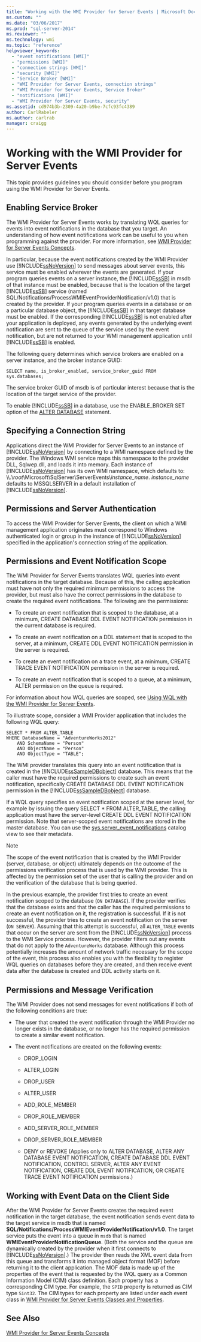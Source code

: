 ```yaml
---
title: "Working with the WMI Provider for Server Events | Microsoft Docs"
ms.custom: ""
ms.date: "03/06/2017"
ms.prod: "sql-server-2014"
ms.reviewer: ""
ms.technology: wmi
ms.topic: "reference"
helpviewer_keywords: 
  - "event notifications [WMI]"
  - "permissions [WMI]"
  - "connection strings [WMI]"
  - "security [WMI]"
  - "Service Broker [WMI]"
  - "WMI Provider for Server Events, connection strings"
  - "WMI Provider for Server Events, Service Broker"
  - "notifications [WMI]"
  - "WMI Provider for Server Events, security"
ms.assetid: cd974b3b-2309-4a20-b9be-7cfc93fc4389
author: CarlRabeler
ms.author: carlrab
manager: craigg
---
```

# Working with the WMI Provider for Server Events
  This topic provides guidelines you should consider before you program using the WMI Provider for Server Events.  
  
## Enabling Service Broker  
 The WMI Provider for Server Events works by translating WQL queries for events into event notifications in the database that you target. An understanding of how event notifications work can be useful to you when programming against the provider. For more information, see [WMI Provider for Server Events Concepts](https://technet.microsoft.com/library/ms180560.aspx).  
  
 In particular, because the event notifications created by the WMI Provider use [!INCLUDE[ssNoVersion](../../includes/ssnoversion-md.md)] to send messages about server events, this service must be enabled wherever the events are generated. If your program queries events on a server instance, the [!INCLUDE[ssSB](../../includes/sssb-md.md)] in msdb of that instance must be enabled, because that is the location of the target [!INCLUDE[ssSB](../../includes/sssb-md.md)] service (named SQL/Notifications/ProcessWMIEventProviderNotification/v1.0) that is created by the provider. If your program queries events in a database or on a particular database object, the [!INCLUDE[ssSB](../../includes/sssb-md.md)] in that target database must be enabled. If the corresponding [!INCLUDE[ssSB](../../includes/sssb-md.md)] is not enabled after your application is deployed, any events generated by the underlying event notification are sent to the queue of the service used by the event notification, but are not returned to your WMI management application until [!INCLUDE[ssSB](../../includes/sssb-md.md)] is enabled.  
  
 The following query determines which service brokers are enabled on a server instance, and the broker instance GUID:  
  
```  
SELECT name, is_broker_enabled, service_broker_guid FROM sys.databases;  
```  
  
 The service broker GUID of msdb is of particular interest because that is the location of the target service of the provider.  
  
 To enable [!INCLUDE[ssSB](../../includes/sssb-md.md)] in a database, use the ENABLE_BROKER SET option of the [ALTER DATABASE](/sql/t-sql/statements/alter-database-transact-sql) statement.  
  
## Specifying a Connection String  
 Applications direct the WMI Provider for Server Events to an instance of [!INCLUDE[ssNoVersion](../../includes/ssnoversion-md.md)] by connecting to a WMI namespace defined by the provider. The Windows WMI service maps this namespace to the provider DLL, Sqlwep.dll, and loads it into memory. Each instance of [!INCLUDE[ssNoVersion](../../includes/ssnoversion-md.md)] has its own WMI namespace, which defaults to: \\\\.\\*root*\Microsoft\SqlServer\ServerEvents\\*instance_name*. *instance_name* defaults to MSSQLSERVER in a default installation of [!INCLUDE[ssNoVersion](../../includes/ssnoversion-md.md)].  
  
## Permissions and Server Authentication  
 To access the WMI Provider for Server Events, the client on which a WMI management application originates must correspond to Windows authenticated login or group in the instance of [!INCLUDE[ssNoVersion](../../includes/ssnoversion-md.md)] specified in the application's connection string of the application.  
  
## Permissions and Event Notification Scope  
 The WMI Provider for Server Events translates WQL queries into event notifications in the target database. Because of this, the calling application must have not only the required minimum permissions to access the provider, but must also have the correct permissions in the database to create the required event notifications. The following are the permissions:  
  
-   To create an event notification that is scoped to the database, at a minimum, CREATE DATABASE DDL EVENT NOTIFICATION permission in the current database is required.  
  
-   To create an event notification on a DDL statement that is scoped to the server, at a minimum, CREATE DDL EVENT NOTIFICATION permission in the server is required.  
  
-   To create an event notification on a trace event, at a minimum, CREATE TRACE EVENT NOTIFICATION permission in the server is required.  
  
-   To create an event notification that is scoped to a queue, at a minimum, ALTER permission on the queue is required.  
  
 For information about how WQL queries are scoped, see [Using WQL with the WMI Provider for Server Events](https://technet.microsoft.com/library/ms180524\(v=sql.105\).aspx).  
  
 To illustrate scope, consider a WMI Provider application that includes the following WQL query:  
  
```  
SELECT * FROM ALTER_TABLE  
WHERE DatabaseName = "AdventureWorks2012"   
    AND SchemaName = "Person"  
    AND ObjectName = "Person"  
    AND ObjectType = "TABLE";  
```  
  
 The WMI provider translates this query into an event notification that is created in the [!INCLUDE[ssSampleDBobject](../../includes/sssampledbobject-md.md)] database. This means that the caller must have the required permissions to create such an event notification, specifically CREATE DATABASE DDL EVENT NOTIFICATION permission in the [!INCLUDE[ssSampleDBobject](../../includes/sssampledbobject-md.md)] database.  
  
 If a WQL query specifies an event notification scoped at the server level, for example by issuing the query SELECT * FROM ALTER_TABLE, the calling application must have the server-level CREATE DDL EVENT NOTIFICATION permission. Note that server-scoped event notifications are stored in the master database. You can use the [sys.server_event_notifications](/sql/relational-databases/system-catalog-views/sys-server-event-notifications-transact-sql) catalog view to see their metadata.  
  
> [!NOTE]  
>  The scope of the event notification that is created by the WMI Provider (server, database, or object) ultimately depends on the outcome of the permissions verification process that is used by the WMI provider. This is affected by the permission set of the user that is calling the provider and on the verification of the database that is being queried.  
>   
>  In the previous example, the provider first tries to create an event notification scoped to the database (`ON DATABASE`). If the provider verifies that the database exists and that the caller has the required permissions to create an event notification on it, the registration is successful. If it is not successful, the provider tries to create an event notification on the server (`ON SERVER`). Assuming that this attempt is successful, all `ALTER_TABLE` events that occur on the server are sent from the [!INCLUDE[ssNoVersion](../../includes/ssnoversion-md.md)] process to the WMI Service process. However, the provider filters out any events that do not apply to the `AdventureWorks` database. Although this process potentially increases the amount of network traffic necessary for the scope of the event, this process also enables you with the flexibility to register WQL queries on databases before they are created, and then receive event data after the database is created and DDL activity starts on it.  
  
## Permissions and Message Verification  
 The WMI Provider does not send messages for event notifications if both of the following conditions are true:  
  
-   The user that created the event notification through the WMI Provider no longer exists in the database, or no longer has the required permission to create a similar event notification.  
  
-   The event notifications are created on the following events:  
  
    -   DROP_LOGIN  
  
    -   ALTER_LOGIN  
  
    -   DROP_USER  
  
    -   ALTER_USER  
  
    -   ADD_ROLE_MEMBER  
  
    -   DROP_ROLE_MEMBER  
  
    -   ADD_SERVER_ROLE_MEMBER  
  
    -   DROP_SERVER_ROLE_MEMBER  
  
    -   DENY or REVOKE (Applies only to ALTER DATABASE, ALTER ANY DATABASE EVENT NOTIFICATION, CREATE DATABASE DDL EVENT NOTIFICATION, CONTROL SERVER, ALTER ANY EVENT NOTIFICATION, CREATE DDL EVENT NOTIFICATION, OR CREATE TRACE EVENT NOTIFICATION permissions.)  
  
## Working with Event Data on the Client Side  
 After the WMI Provider for Server Events creates the required event notification in the target database, the event notification sends event data to the target service in msdb that is named **SQL/Notifications/ProcessWMIEventProviderNotification/v1.0**. The target service puts the event into a queue in `msdb` that is named **WMIEventProviderNotificationQueue**. (Both the service and the queue are dynamically created by the provider when it first connects to [!INCLUDE[ssNoVersion](../../includes/ssnoversion-md.md)].) The provider then reads the XML event data from this queue and transforms it into managed object format (MOF) before returning it to the client application. The MOF data is made up of the properties of the event that is requested by the WQL query as a Common Information Model (CIM) class definition. Each property has a corresponding CIM type. For example, the `SPID` property is returned as CIM type `Sint32`. The CIM types for each property are listed under each event class in [WMI Provider for Server Events Classes and Properties](../../relational-databases/wmi-provider-server-events/wmi-provider-for-server-events-classes-and-properties.md).  
  
## See Also  
 [WMI Provider for Server Events Concepts](https://technet.microsoft.com/library/ms180560.aspx)  
  
  
